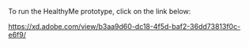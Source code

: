 To run the HealthyMe prototype, click on the link below:

https://xd.adobe.com/view/b3aa9d60-dc18-4f5d-baf2-36dd73813f0c-e6f9/ 

